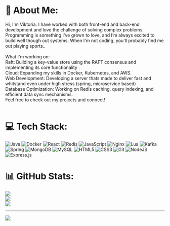 # 💫 About Me:
Hi, I'm Viktoria. I have worked with both front-end and back-end development and love the challenge of solving complex problems. Programming is something I've grown to love, and I’m always excited to build well though out systems. When I'm not coding, you'll probably find me out playing sports..<br><br>What I'm working on:<br>Raft: Building a key-value store using the RAFT consensus and implementing its core functionality .<br>Cloud: Expanding my skills in Docker, Kubernetes, and AWS.<br>Web Development: Developing a server thats made to deliver fast and whitstand even under high stress (spring, microservice based)<br>Database Optimization: Working on Redis caching, query indexing, and efficient data sync mechanisms.<br>Feel free to check out my projects and connect!<br><br>


# 💻 Tech Stack:
![Java](https://img.shields.io/badge/java-%23ED8B00.svg?style=for-the-badge&logo=openjdk&logoColor=white) 
![Docker](https://img.shields.io/badge/docker-%230db7ed.svg?style=for-the-badge&logo=docker&logoColor=white) 
![React](https://img.shields.io/badge/react-%2320232a.svg?style=for-the-badge&logo=react&logoColor=%2361DAFB) 
![Redis](https://img.shields.io/badge/redis-%23DD0031.svg?style=for-the-badge&logo=redis&logoColor=white) 
![JavaScript](https://img.shields.io/badge/javascript-%23323330.svg?style=for-the-badge&logo=javascript&logoColor=%23F7DF1E) 
![Nginx](https://img.shields.io/badge/Nginx-%23009639.svg?style=for-the-badge&logo=nginx&logoColor=white) 
![Lua](https://img.shields.io/badge/Lua-2C2D72?style=for-the-badge&logo=lua&logoColor=white) 
![Kafka](https://img.shields.io/badge/kafka-231F20?style=for-the-badge&logo=apachekafka&logoColor=white)
![Spring](https://img.shields.io/badge/spring-%236DB33F.svg?style=for-the-badge&logo=spring&logoColor=white) 
![MongoDB](https://img.shields.io/badge/MongoDB-%234ea94b.svg?style=for-the-badge&logo=mongodb&logoColor=white) 
![MySQL](https://img.shields.io/badge/mysql-4479A1.svg?style=for-the-badge&logo=mysql&logoColor=white) 
![HTML5](https://img.shields.io/badge/html5-%23E34F26.svg?style=for-the-badge&logo=html5&logoColor=white) 
![CSS3](https://img.shields.io/badge/css3-%231572B6.svg?style=for-the-badge&logo=css3&logoColor=white) 
![Git](https://img.shields.io/badge/git-%23F05033.svg?style=for-the-badge&logo=git&logoColor=white) 
![NodeJS](https://img.shields.io/badge/node.js-6DA55F?style=for-the-badge&logo=node.js&logoColor=white) 
![Express.js](https://img.shields.io/badge/express.js-%23404d59.svg?style=for-the-badge&logo=express&logoColor=%2361DAFB)




# 📊 GitHub Stats:
![](https://github-readme-stats.vercel.app/api?username=Viktoria12345123&theme=cobalt&hide_border=false&include_all_commits=false&count_private=false)<br/>
![](https://github-readme-streak-stats.herokuapp.com/?user=Viktoria12345123&theme=cobalt&hide_border=false)<br/>
![](https://github-readme-stats.vercel.app/api/top-langs/?username=Viktoria12345123&theme=cobalt&hide_border=false&include_all_commits=false&count_private=false&layout=compact)

---
[![](https://visitcount.itsvg.in/api?id=Viktoria12345123&icon=0&color=0)](https://visitcount.itsvg.in)

<!-- Proudly created with GPRM ( https://gprm.itsvg.in ) -->
